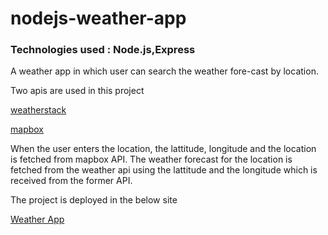 # nodejs-weather-app
### Technologies used : Node.js,Express

A weather app in which user can search the weather fore-cast by location. 

Two apis are used in this project

[weatherstack](https://weatherstack.com/)

[mapbox](https://www.mapbox.com/)

When the user enters the location, the lattitude, longitude and the location is fetched from mapbox API.
The weather forecast for the location is fetched from the weather api using the lattitude and the longitude which is received from the former API.

The project is deployed in the below site

[Weather App](https://mkris-weather-app.herokuapp.com/)
